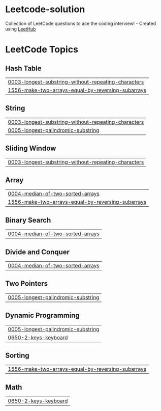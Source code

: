 # Leetcode-solution
Collection of LeetCode questions to ace the coding interview! - Created using [LeetHub](https://github.com/QasimWani/LeetHub)

<!---LeetCode Topics Start-->
# LeetCode Topics
## Hash Table
|  |
| ------- |
| [0003-longest-substring-without-repeating-characters](https://github.com/Shyamansh/Leetcode-solution/tree/master/0003-longest-substring-without-repeating-characters) |
| [1556-make-two-arrays-equal-by-reversing-subarrays](https://github.com/Shyamansh/Leetcode-solution/tree/master/1556-make-two-arrays-equal-by-reversing-subarrays) |
## String
|  |
| ------- |
| [0003-longest-substring-without-repeating-characters](https://github.com/Shyamansh/Leetcode-solution/tree/master/0003-longest-substring-without-repeating-characters) |
| [0005-longest-palindromic-substring](https://github.com/Shyamansh/Leetcode-solution/tree/master/0005-longest-palindromic-substring) |
## Sliding Window
|  |
| ------- |
| [0003-longest-substring-without-repeating-characters](https://github.com/Shyamansh/Leetcode-solution/tree/master/0003-longest-substring-without-repeating-characters) |
## Array
|  |
| ------- |
| [0004-median-of-two-sorted-arrays](https://github.com/Shyamansh/Leetcode-solution/tree/master/0004-median-of-two-sorted-arrays) |
| [1556-make-two-arrays-equal-by-reversing-subarrays](https://github.com/Shyamansh/Leetcode-solution/tree/master/1556-make-two-arrays-equal-by-reversing-subarrays) |
## Binary Search
|  |
| ------- |
| [0004-median-of-two-sorted-arrays](https://github.com/Shyamansh/Leetcode-solution/tree/master/0004-median-of-two-sorted-arrays) |
## Divide and Conquer
|  |
| ------- |
| [0004-median-of-two-sorted-arrays](https://github.com/Shyamansh/Leetcode-solution/tree/master/0004-median-of-two-sorted-arrays) |
## Two Pointers
|  |
| ------- |
| [0005-longest-palindromic-substring](https://github.com/Shyamansh/Leetcode-solution/tree/master/0005-longest-palindromic-substring) |
## Dynamic Programming
|  |
| ------- |
| [0005-longest-palindromic-substring](https://github.com/Shyamansh/Leetcode-solution/tree/master/0005-longest-palindromic-substring) |
| [0650-2-keys-keyboard](https://github.com/Shyamansh/Leetcode-solution/tree/master/0650-2-keys-keyboard) |
## Sorting
|  |
| ------- |
| [1556-make-two-arrays-equal-by-reversing-subarrays](https://github.com/Shyamansh/Leetcode-solution/tree/master/1556-make-two-arrays-equal-by-reversing-subarrays) |
## Math
|  |
| ------- |
| [0650-2-keys-keyboard](https://github.com/Shyamansh/Leetcode-solution/tree/master/0650-2-keys-keyboard) |
<!---LeetCode Topics End-->